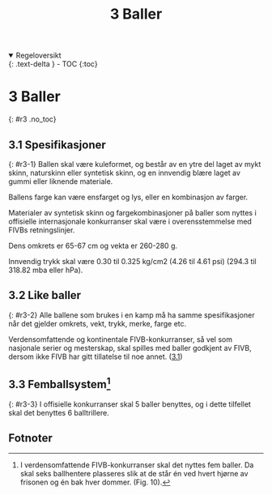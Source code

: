 ﻿---
title: 3 Baller
parent: Kapittel 1 - Anlegg og utstyr
---
<details open markdown="block">
 <summary>
   Regeloversikt
 </summary>
 {: .text-delta }
- TOC
{:toc}
</details>

# 3 Baller
{: #r3 .no_toc}

## 3.1 Spesifikasjoner
{: #r3-1}
Ballen skal være kuleformet, og består av en ytre del laget av mykt skinn, naturskinn 
eller syntetisk skinn, og en innvendig blære laget av gummi eller liknende materiale.

Ballens farge kan være ensfarget og lys, eller en kombinasjon av farger.

Materialer av syntetisk skinn og fargekombinasjoner på baller som nyttes i offisielle 
internasjonale konkurranser skal være i overensstemmelse med FIVBs retningslinjer. 

Dens omkrets er 65-67 cm og vekta er 260-280 g.

Innvendig trykk skal være 0.30 til 0.325 kg/cm2 (4.26 til 4.61 psi) (294.3 til 318.82 mba 
eller hPa).

## 3.2 Like baller
{: #r3-2}
Alle ballene som brukes i en kamp må ha samme spesifikasjoner når det gjelder 
omkrets, vekt, trykk, merke, farge etc.

Verdensomfattende og kontinentale FIVB-konkurranser, så vel som nasjonale serier og 
mesterskap, skal spilles med baller godkjent av FIVB, dersom ikke FIVB har gitt 
tillatelse til noe annet.
([3.1](#r3-1))

## 3.3 Femballsystem[^1]
{: #r3-3}
I offisielle konkurranser skal 5 baller benyttes, og i dette tilfellet skal det
benyttes 6 balltrillere.

## Fotnoter

[^1]:
    I verdensomfattende FIVB-konkurranser skal det nyttes fem baller. Da skal
    seks ballhentere plasseres slik at de står én ved hvert hjørne av frisonen
    og én bak hver dommer. (Fig. 10).
